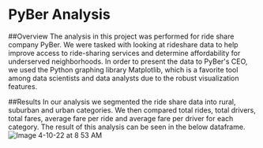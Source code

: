 # PyBer Analysis

##Overview
The analysis in this project was performed for ride share company PyBer. We were tasked with looking at rideshare data to help improve access to ride-sharing services and determine affordability for underserved neighborhoods. In order to present the data to PyBer's CEO, we used the Python graphing library Matplotlib, which is a favorite tool among data scientists and data analysts due to the robust visualization features.

##Results
In our analysis we segmented the ride share data into rural, suburban and urban categories. We then compared total rides, total drivers, total fares, average fare per ride and average fare per driver for each category. The result of this analysis can be seen in the below dataframe.
![Image 4-10-22 at 8 53 AM](https://user-images.githubusercontent.com/101157423/162619598-29d89169-4dce-44b1-91be-6bff60930fb1.png)
